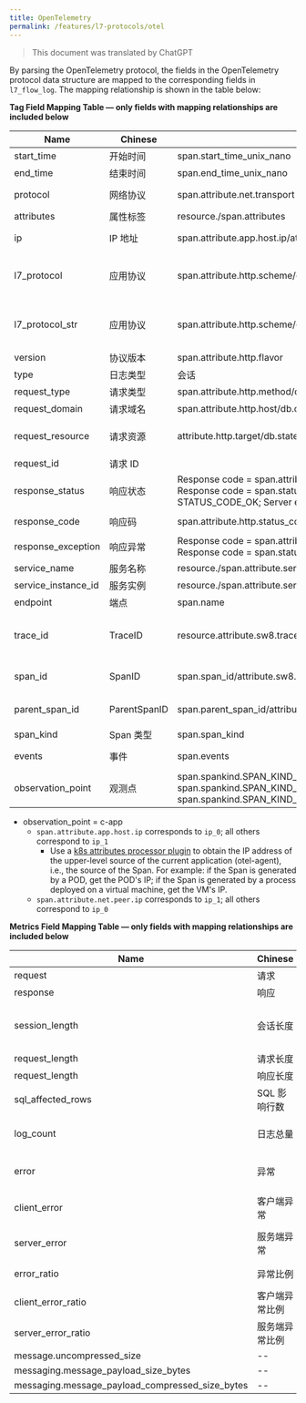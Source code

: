 ```yaml
---
title: OpenTelemetry
permalink: /features/l7-protocols/otel
---
```


> This document was translated by ChatGPT

By parsing the OpenTelemetry protocol, the fields in the OpenTelemetry protocol data structure are mapped to the corresponding fields in `l7_flow_log`. The mapping relationship is shown in the table below:

**Tag Field Mapping Table — only fields with mapping relationships are included below**

| Name                | Chinese       | OpenTelemetry Data Structure                                                                                                                                                                                  | Description                                                                                     |
| ------------------- | ------------- | ------------------------------------------------------------------------------------------------------------------------------------------------------------------------------------------------------------- | ----------------------------------------------------------------------------------------------- |
| start_time          | 开始时间      | span.start_time_unix_nano                                                                                                                                                                                     | --                                                                                              |
| end_time            | 结束时间      | span.end_time_unix_nano                                                                                                                                                                                       | --                                                                                              |
| protocol            | 网络协议      | span.attribute.net.transport                                                                                                                                                                                  | Mapped to the corresponding enum value                                                          |
| attributes          | 属性标签      | resource./span.attributes                                                                                                                                                                                     | --                                                                                              |
| ip                  | IP 地址       | span.attribute.app.host.ip/attribute.net.peer.ip                                                                                                                                                              | See detailed explanation in the following section                                               |
| l7_protocol         | 应用协议      | span.attribute.http.scheme/db.system/rpc.system/messaging.system/messaging.protocol                                                                                                                           | Mapped to the corresponding enum value; if any attribute starts with `http`, it is considered HTTP protocol |
| l7_protocol_str     | 应用协议      | span.attribute.http.scheme/db.system/rpc.system/messaging.system/messaging.protocol                                                                                                                           | If `span.attribute.http.scheme` exists, read it; if not but `l7_protocol` is HTTP, default to HTTP |
| version             | 协议版本      | span.attribute.http.flavor                                                                                                                                                                                    | --                                                                                              |
| type                | 日志类型      | 会话                                                                                                                                                                                                          | --                                                                                              |
| request_type        | 请求类型      | span.attribute.http.method/db.operation/rpc.method                                                                                                                                                            | --                                                                                              |
| request_domain      | 请求域名      | span.attribute.http.host/db.connection_string                                                                                                                                                                 | --                                                                                              |
| request_resource    | 请求资源      | attribute.http.target/db.statement/messaging.url/rpc.service                                                                                                                                                  | If `span.attribute.http.target` exists, read it; if not, extract from `http.url` after the domain |
| request_id          | 请求 ID       |
| response_status     | 响应状态      | Response code = span.attribute.http.status_code (refer to HTTP protocol definition); Response code = span.status.code, Unknown: STATUS_CODE_UNSET; OK: STATUS_CODE_OK; Server error: STATUS_CODE_ERROR        | --                                                                                              |
| response_code       | 响应码        | span.attribute.http.status_code/span.status.code                                                                                                                                                              | Prefer `span.attribute.http.status_code`                                                        |
| response_exception  | 响应异常      | Response code = span.attribute.http.status_code (refer to HTTP protocol definition); Response code = span.status.code, then use `span.status.message`                                                         | --                                                                                              |
| service_name        | 服务名称      | resource./span.attribute.service.name                                                                                                                                                                         | --                                                                                              |
| service_instance_id | 服务实例      | resource./span.attribute.service.instance.id                                                                                                                                                                  | --                                                                                              |
| endpoint            | 端点          | span.name                                                                                                                                                                                                     | --                                                                                              |
| trace_id            | TraceID       | resource.attribute.sw8.trace_id/span.attribute.sw8.trace_id/span.trace_id                                                                                                                                     | Priority: resource.attribute.sw8.trace_id > span.attribute.sw8.trace_id > span.trace_id         |
| span_id             | SpanID        | span.span_id/attribute.sw8.segment_id-attribute.sw8.span_id                                                                                                                                                   | Prefer `attribute.sw8.segment_id-attribute.sw8.span_id`                                         |
| parent_span_id      | ParentSpanID  | span.parent_span_id/attribute.sw8.segment_id-attribute.sw8.parent_span_id                                                                                                                                     | Prefer `attribute.sw8.segment_id-attribute.sw8.parent_span_id`                                  |
| span_kind           | Span 类型     | span.span_kind                                                                                                                                                                                                | --                                                                                              |
| events              | 事件          | span.events                                                                                                                                                                                                   | Saved as a JSON-formatted string                                                                |
| observation_point   | 观测点        | span.spankind.SPAN_KIND_CLIENT/SPAN_KIND_PRODUCER: client application (c-app); span.spankind.SPAN_KIND_SERVER/SPAN_KIND_CONSUMER: server application (s-app); span.spankind.SPAN_KIND_UNSPECIFIED/SPAN_KIND_INTERNAL: application (app) | --                                                                                              |

- observation_point = c-app
  - `span.attribute.app.host.ip` corresponds to `ip_0`; all others correspond to `ip_1`
    - Use a [k8s attributes processor plugin](https://pkg.go.dev/github.com/open-telemetry/opentelemetry-collector-contrib/processor/k8sattributesprocessor#section-readme) to obtain the IP address of the upper-level source of the current application (otel-agent), i.e., the source of the Span. For example: if the Span is generated by a POD, get the POD's IP; if the Span is generated by a process deployed on a virtual machine, get the VM's IP.
  - `span.attribute.net.peer.ip` corresponds to `ip_1`; all others correspond to `ip_0`

**Metrics Field Mapping Table — only fields with mapping relationships are included below**

| Name                                            | Chinese         | OpenTelemetry Data Structure                                         | Description                          |
| ----------------------------------------------- | --------------- | --------------------------------------------------------------------- | ------------------------------------ |
| request                                         | 请求            | Number of Spans                                                       | --                                   |
| response                                        | 响应            | Number of Spans                                                       | --                                   |
| session_length                                  | 会话长度        |                                                                       | Request length + Response length     |
| request_length                                  | 请求长度        | span.attribute.http.request_content_length                            | --                                   |
| request_length                                  | 响应长度        | span.attribute.http.response_content_length                           | --                                   |
| sql_affected_rows                               | SQL 影响行数    | span.attribute.db.cassandra.page_size                                 | --                                   |
| log_count                                       | 日志总量        | Number of Spans                                                       | Number of request log lines          |
| error                                           | 异常            | --                                                                    | Client errors + Server errors        |
| client_error                                    | 客户端异常      | span.attribute.http.status_code/span.status.code                      | See `response_code` in Tag fields    |
| server_error                                    | 服务端异常      | span.attribute.http.status_code/span.status.code                      | See `response_code` in Tag fields    |
| error_ratio                                     | 异常比例        | --                                                                    | Errors / Responses                   |
| client_error_ratio                              | 客户端异常比例  | --                                                                    | Client errors / Responses            |
| server_error_ratio                              | 服务端异常比例  | --                                                                    | Server errors / Responses            |
| message.uncompressed_size                       | --              | span.attribute.message.uncompressed_size                              | --                                   |
| messaging.message_payload_size_bytes            | --              | span.attribute.messaging.message_payload_size_bytes                   | --                                   |
| messaging.message_payload_compressed_size_bytes | --              | span.attribute.messaging.message_payload_compressed_size_bytes        | --                                   |